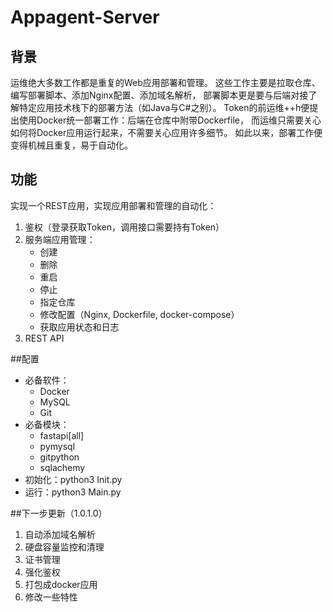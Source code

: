 # Appagent-Server

## 背景

运维绝大多数工作都是重复的Web应用部署和管理。
这些工作主要是拉取仓库、编写部署脚本、添加Nginx配置、添加域名解析，
部署脚本更是要与后端对接了解特定应用技术栈下的部署方法（如Java与C#之别）。
Token的前运维++h便提出使用Docker统一部署工作：后端在仓库中附带Dockerfile，
而运维只需要关心如何将Docker应用运行起来，不需要关心应用许多细节。
如此以来，部署工作便变得机械且重复，易于自动化。

## 功能

实现一个REST应用，实现应用部署和管理的自动化：

1. 鉴权（登录获取Token，调用接口需要持有Token）
2. 服务端应用管理：
   - 创建
   - 删除
   - 重启
   - 停止
   - 指定仓库
   - 修改配置（Nginx, Dockerfile, docker-compose）
   - 获取应用状态和日志
3. REST API

##配置
- 必备软件：
  + Docker
  + MySQL
  + Git
- 必备模块：
  + fastapi[all]
  + pymysql
  + gitpython
  + sqlachemy
- 初始化：python3 Init.py
- 运行：python3 Main.py

##下一步更新（1.0.1.0）
1. 自动添加域名解析
2. 硬盘容量监控和清理
3. 证书管理
4. 强化鉴权
5. 打包成docker应用
6. 修改一些特性